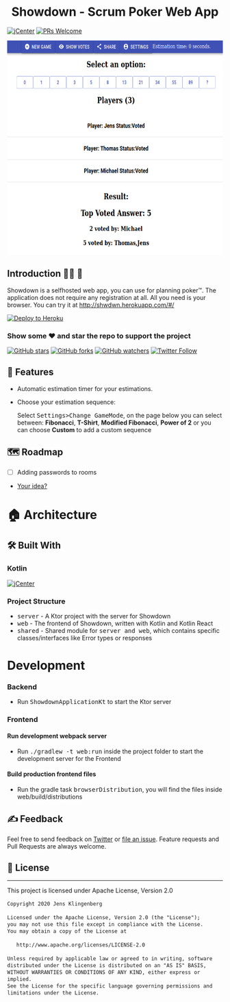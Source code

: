 <h1 align="center">Showdown - Scrum Poker Web App</h1>

[![jCenter](https://img.shields.io/badge/Apache-2.0-green.svg
)](https://github.com/Foso/Showdown/blob/master/LICENSE)
[![PRs Welcome](https://img.shields.io/badge/PRs-welcome-brightgreen.svg?style=flat-square)](http://makeapullrequest.com)


<p align="left">
    <img src ="https://github.com/Foso/Showdown/blob/master/docs/img/ShowdownExample.png" height=500 />
 
</p>

## Introduction  🙋‍♂️ 🙋‍
Showdown is a selfhosted web app, you can use for planning poker™. The application does not require any registration at all. All you need is your browser. You can try it at  http://shwdwn.herokuapp.com/#/

[![Deploy to Heroku](https://www.herokucdn.com/deploy/button.png)](https://heroku.com/deploy)

### Show some :heart: and star the repo to support the project

[![GitHub stars](https://img.shields.io/github/stars/Foso/Showdown.svg?style=social&label=Star)](https://github.com/Foso/Showdown) [![GitHub forks](https://img.shields.io/github/forks/Foso/Showdown.svg?style=social&label=Fork)](https://github.com/Foso/Showdown/fork) [![GitHub watchers](https://img.shields.io/github/watchers/Foso/Showdown.svg?style=social&label=Watch)](https://github.com/Foso/Showdown) [![Twitter Follow](https://img.shields.io/twitter/follow/jklingenberg_.svg?style=social)](https://twitter.com/jklingenberg_)


## 🎨 Features
* Automatic estimation timer for your estimations.
* Choose your estimation sequence:
  
  Select <kbd>Settings>Change GameMode</kbd>, on the page below you can select between:
 **Fibonacci**, **T-Shirt**, **Modified Fibonacci**, **Power of 2** or you can choose **Custom** to add a custom sequence



## 🗺️ Roadmap
- [ ] Adding passwords to rooms
- <a href="https://github.com/Foso/Showdown/issues">Your idea?</a>

# 🏠 Architecture

## 🛠️ Built With
### Kotlin
[![jCenter](https://img.shields.io/badge/Kotlin-1.3.72-green.svg
)]()



### Project Structure
* <kbd>server</kbd> - A Ktor project with the server for Showdown
* <kbd>web</kbd> - The frontend of Showdown, written with Kotlin and Kotlin React
* <kbd>shared</kbd> - Shared module for <kbd>server and web</kbd>, which contains specific classes/interfaces like Error types or responses

# Development

### Backend
* Run <kbd>ShowdownApplicationKt</kbd> to start the Ktor server


### Frontend
#### Run development webpack server
* Run <kbd>./gradlew -t web:run</kbd> inside the project folder to start the development server for the Frontend

#### Build production frontend files
* Run the gradle task <kbd>browserDistribution</kbd>, you will find the files inside <kdb>web/build/distributions</kdb>


## ✍️ Feedback

Feel free to send feedback on [Twitter](https://twitter.com/jklingenberg_) or [file an issue](https://github.com/foso/Showdown/issues/new). Feature requests and Pull Requests are always welcome.


## 📜 License

-------

This project is licensed under Apache License, Version 2.0

    Copyright 2020 Jens Klingenberg

    Licensed under the Apache License, Version 2.0 (the "License");
    you may not use this file except in compliance with the License.
    You may obtain a copy of the License at

       http://www.apache.org/licenses/LICENSE-2.0

    Unless required by applicable law or agreed to in writing, software
    distributed under the License is distributed on an "AS IS" BASIS,
    WITHOUT WARRANTIES OR CONDITIONS OF ANY KIND, either express or implied.
    See the License for the specific language governing permissions and
    limitations under the License.

